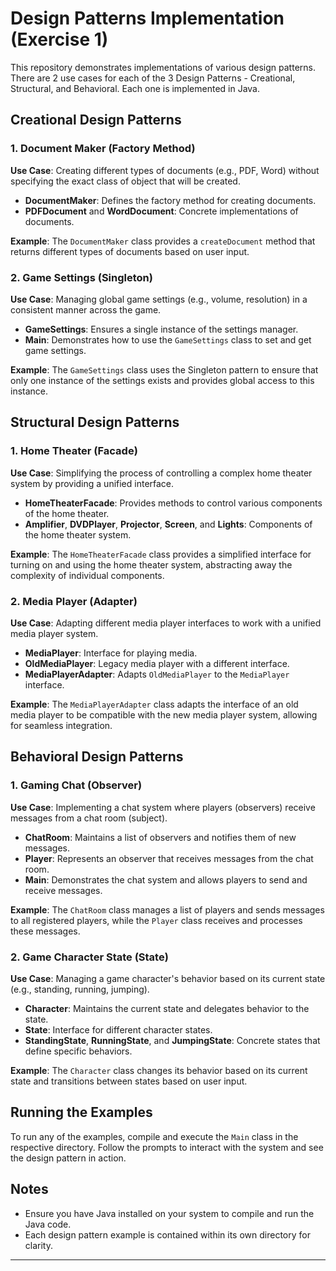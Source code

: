 # Design Patterns Implementation (Exercise 1)

This repository demonstrates implementations of various design patterns. There are 2 use cases for each of the 3 Design Patterns - Creational, Structural, and Behavioral. Each one is implemented in Java.

## Creational Design Patterns

### 1. Document Maker (Factory Method)

**Use Case**: Creating different types of documents (e.g., PDF, Word) without specifying the exact class of object that will be created.

- **DocumentMaker**: Defines the factory method for creating documents.
- **PDFDocument** and **WordDocument**: Concrete implementations of documents.

**Example**: The `DocumentMaker` class provides a `createDocument` method that returns different types of documents based on user input.

### 2. Game Settings (Singleton)

**Use Case**: Managing global game settings (e.g., volume, resolution) in a consistent manner across the game.

- **GameSettings**: Ensures a single instance of the settings manager.
- **Main**: Demonstrates how to use the `GameSettings` class to set and get game settings.

**Example**: The `GameSettings` class uses the Singleton pattern to ensure that only one instance of the settings exists and provides global access to this instance.

## Structural Design Patterns

### 1. Home Theater (Facade)

**Use Case**: Simplifying the process of controlling a complex home theater system by providing a unified interface.

- **HomeTheaterFacade**: Provides methods to control various components of the home theater.
- **Amplifier**, **DVDPlayer**, **Projector**, **Screen**, and **Lights**: Components of the home theater system.

**Example**: The `HomeTheaterFacade` class provides a simplified interface for turning on and using the home theater system, abstracting away the complexity of individual components.

### 2. Media Player (Adapter)

**Use Case**: Adapting different media player interfaces to work with a unified media player system.

- **MediaPlayer**: Interface for playing media.
- **OldMediaPlayer**: Legacy media player with a different interface.
- **MediaPlayerAdapter**: Adapts `OldMediaPlayer` to the `MediaPlayer` interface.

**Example**: The `MediaPlayerAdapter` class adapts the interface of an old media player to be compatible with the new media player system, allowing for seamless integration.

## Behavioral Design Patterns

### 1. Gaming Chat (Observer)

**Use Case**: Implementing a chat system where players (observers) receive messages from a chat room (subject).

- **ChatRoom**: Maintains a list of observers and notifies them of new messages.
- **Player**: Represents an observer that receives messages from the chat room.
- **Main**: Demonstrates the chat system and allows players to send and receive messages.

**Example**: The `ChatRoom` class manages a list of players and sends messages to all registered players, while the `Player` class receives and processes these messages.

### 2. Game Character State (State)

**Use Case**: Managing a game character's behavior based on its current state (e.g., standing, running, jumping).

- **Character**: Maintains the current state and delegates behavior to the state.
- **State**: Interface for different character states.
- **StandingState**, **RunningState**, and **JumpingState**: Concrete states that define specific behaviors.

**Example**: The `Character` class changes its behavior based on its current state and transitions between states based on user input.

## Running the Examples

To run any of the examples, compile and execute the `Main` class in the respective directory. Follow the prompts to interact with the system and see the design pattern in action.

## Notes

- Ensure you have Java installed on your system to compile and run the Java code.
- Each design pattern example is contained within its own directory for clarity.

---

